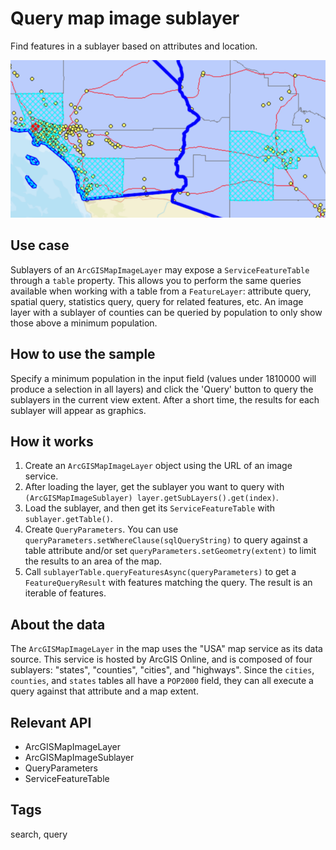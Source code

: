 # Query map image sublayer

Find features in a sublayer based on attributes and location.

![](QueryMapImageSublayer.png)

## Use case

Sublayers of an `ArcGISMapImageLayer` may expose a `ServiceFeatureTable` through a `table` property. This allows you to perform the same queries available when working with a table from a `FeatureLayer`: attribute query, spatial query, statistics query, query for related features, etc. An image layer with a sublayer of counties can be queried by population to only show those above a minimum population.

## How to use the sample

Specify a minimum population in the input field (values under 1810000 will produce a selection in all layers) and click the 'Query' button to query the sublayers in the current view extent. After a short time, the results for each sublayer will appear as graphics.

## How it works

1. Create an `ArcGISMapImageLayer` object using the URL of an image service.
2. After loading the layer, get the sublayer you want to query with `(ArcGISMapImageSublayer) layer.getSubLayers().get(index)`.
3. Load the sublayer, and then get its `ServiceFeatureTable` with `sublayer.getTable()`.
4. Create `QueryParameters`. You can use `queryParameters.setWhereClause(sqlQueryString)` to query against a table attribute and/or set `queryParameters.setGeometry(extent)` to limit the results to an area of the map.
5. Call `sublayerTable.queryFeaturesAsync(queryParameters)` to get a `FeatureQueryResult` with features matching the query. The result is an iterable of features.

## About the data

The `ArcGISMapImageLayer` in the map uses the "USA" map service as its data source. This service is hosted by ArcGIS Online, and is composed of four sublayers: "states", "counties", "cities", and "highways".
Since the `cities`, `counties`, and `states` tables all have a `POP2000` field, they can all execute a query against that attribute and a map extent.

## Relevant API

* ArcGISMapImageLayer
* ArcGISMapImageSublayer
* QueryParameters
* ServiceFeatureTable

## Tags

search, query
